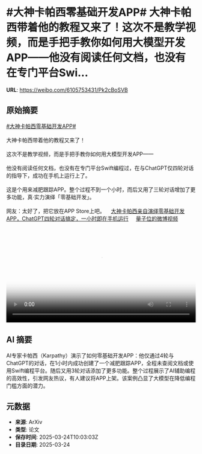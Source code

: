 # #大神卡帕西零基础开发APP# 大神卡帕西带着他的教程又来了！这次不是教学视频，而是手把手教你如何用大模型开发APP——他没有阅读任何文档，也没有在专门平台Swi...

**URL**: https://weibo.com/6105753431/Pk2cBoSVB

## 原始摘要

<a href="https://m.weibo.cn/search?containerid=231522type%3D1%26t%3D10%26q%3D%23%E5%A4%A7%E7%A5%9E%E5%8D%A1%E5%B8%95%E8%A5%BF%E9%9B%B6%E5%9F%BA%E7%A1%80%E5%BC%80%E5%8F%91APP%23&amp;extparam=%23%E5%A4%A7%E7%A5%9E%E5%8D%A1%E5%B8%95%E8%A5%BF%E9%9B%B6%E5%9F%BA%E7%A1%80%E5%BC%80%E5%8F%91APP%23" data-hide=""><span class="surl-text">#大神卡帕西零基础开发APP#</span></a> <br><br>大神卡帕西带着他的教程又来了！<br><br>这次不是教学视频，而是手把手教你如何用大模型开发APP——<br><br>他没有阅读任何文档，也没有在专门平台Swift编程过，在与ChatGPT仅四轮对话的指导下，成功在手机上运行上了。<br><br>这是个用来减肥跟踪APP。整个过程不到一个小时，而后又用了三轮对话增加了更多功能，真·实力演绎「零基础开发」。<br><br>网友：太好了，把它放在APP Store上吧。<a href="https://weibo.cn/sinaurl?u=https%3A%2F%2Fmp.weixin.qq.com%2Fs%2F8R_N5nnmJtNdI7Fw8noV8g" data-hide=""><span class="url-icon"><img style="width: 1rem;height: 1rem" src="https://h5.sinaimg.cn/upload/2015/09/25/3/timeline_card_small_web_default.png" referrerpolicy="no-referrer"></span><span class="surl-text">大神卡帕西亲自演绎零基础开发APP，ChatGPT四轮对话搞定，一小时即在手机运行</span></a> <a href="https://video.weibo.com/show?fid=1034:5147750191267856" data-hide=""><span class="url-icon"><img style="width: 1rem;height: 1rem" src="https://h5.sinaimg.cn/upload/2015/09/25/3/timeline_card_small_video_default.png" referrerpolicy="no-referrer"></span><span class="surl-text">量子位的微博视频</span></a><br clear="both"><div style="clear: both"></div><video controls="controls" poster="https://tvax4.sinaimg.cn/orj480/006Fd7o3ly1hzs42d6a1oj30u40k0t8x.jpg" style="width: 100%"><source src="https://f.video.weibocdn.com/o0/FUuWFYz1lx08mVtFuoWI010412000tVR0E010.mp4?label=mp4_720p&amp;template=1084x720.25.0&amp;ori=0&amp;ps=1Cx9YB1mmR49jS&amp;Expires=1742814099&amp;ssig=MyVDd1qV%2F9&amp;KID=unistore,video"><source src="https://f.video.weibocdn.com/o0/JYZKg7Oflx08mVtFuJeM010412000iYh0E010.mp4?label=mp4_hd&amp;template=720x480.25.0&amp;ori=0&amp;ps=1Cx9YB1mmR49jS&amp;Expires=1742814099&amp;ssig=OlbLba4EhB&amp;KID=unistore,video"><source src="https://f.video.weibocdn.com/o0/6C8AcH9Hlx08mVtFsYKY010412000ejZ0E010.mp4?label=mp4_ld&amp;template=540x360.25.0&amp;ori=0&amp;ps=1Cx9YB1mmR49jS&amp;Expires=1742814099&amp;ssig=%2F4Q5I4EI3o&amp;KID=unistore,video"><p>视频无法显示，请前往<a href="https://video.weibo.com/show?fid=1034%3A5147750191267856" target="_blank" rel="noopener noreferrer">微博视频</a>观看。</p></video>

## AI 摘要

AI专家卡帕西（Karpathy）演示了如何零基础开发APP：他仅通过4轮与ChatGPT的对话，在1小时内成功创建了一个减肥跟踪APP，全程未查阅文档或使用Swift编程平台。随后又用3轮对话添加了更多功能。整个过程展示了AI辅助编程的高效性，引发网友热议，有人建议将APP上架。该案例凸显了大模型在降低编程门槛方面的潜力。

## 元数据

- **来源**: ArXiv
- **类型**: 论文
- **保存时间**: 2025-03-24T10:03:03Z
- **目录日期**: 2025-03-24
